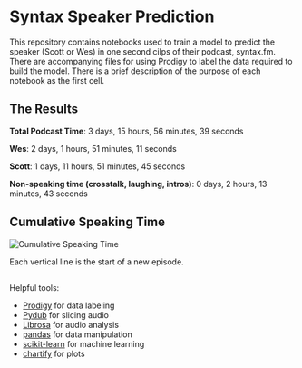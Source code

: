 # Syntax Speaker Prediction

This repository contains notebooks used to train a model to predict the speaker (Scott or Wes) in one second cilps of their podcast, syntax.fm. There are accompanying files for using Prodigy to label the data required to build the model. There is a brief description of the purpose of each notebook as the first cell.


## The Results

**Total Podcast Time**: 3 days, 15 hours, 56 minutes, 39 seconds

**Wes**: 2 days, 1 hours, 51 minutes, 11 seconds

**Scott**: 1 days, 11 hours, 51 minutes, 45 seconds

**Non-speaking time (crosstalk, laughing, intros)**: 0 days, 2 hours, 13 minutes, 43 seconds

## Cumulative Speaking Time

![Cumulative Speaking Time](https://raw.githubusercontent.com/pmbaumgartner/syntax-speaker-prediction/master/speaking_time.png)

Each vertical line is the start of a new episode.

##

Helpful tools:

- [Prodigy](https://prodi.gy/) for data labeling
- [Pydub](http://pydub.com/) for slicing audio
- [Librosa](https://librosa.github.io/librosa/) for audio analysis
- [pandas](https://pandas.pydata.org/) for data manipulation
- [scikit-learn](https://scikit-learn.org/stable/index.html) for machine learning
- [chartify](https://github.com/spotify/chartify/) for plots
